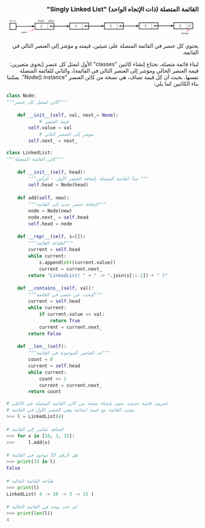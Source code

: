 
<div dir="rtl" lang="ar">


### القائمة المتصلة (ذات الإتجاه الواحد) "Singly Linked List"


![القائمة المتصلة](assets/singly_linked_list.png)


يحتوي كل عنصر في القائمة المتصلة على شيئين، قيمته و مؤشر إلى العنصر التالي
في القائمة.

لبناء قائمة متصلة، نحتاج إنشاء كائنين "classes" الأول لتمثل كل عنصر (يحوي متغيرين: قيمة العنصر الحالي ومؤشر إلى العنصر التالي في القائمة)، والثاني للقائمة المتصلة نفسها. بحيث أن كل قيمة تضاف، هي نسخة من كائن العنصر "Node() instance". يمكننا بناء الكائنين كما يلي:

</div>

```python
class Node:
"""كائن لتمثيل كل عنصر"""

    def __init__(self, val, next_= None):
			# قيمة العنصر 
        self.value = val
			# مؤشر إلى العنصر التالي
        self.next_ = next_
```

```python
class LinkedList:
"""كائن القائمة المتصلة"""

    def __init__(self, head):
        """تبدأ القائمة المتصلة بإضافة العنصر الأول - الرأس """
        self.head = Node(head)

    def add(self, new):
        """لإضافة عنصر جديد إلى القائمة"""
        node = Node(new)
        node.next_ = self.head
        self.head = node

    def __repr__(self, s=[]):
        """لطباعة القائمة"""
        current = self.head
        while current:
            s.append(str(current.value))
            current = current.next_
        return "LinkedList( " + " -> ".join(s[::-1]) + " )"

    def __contains__(self, val):
        """للبحث عن عنصر في القائمة"""
        current = self.head
        while current:
            if current.value == val:
                return True
            current = current.next_
        return False

    def __len__(self):
        """عد العناصر الموجودة في القائمة"""
        count = 0
        current = self.head
        while current:
            count += 1
            current = current.next_
        return count

```

```python
# لتعريف قائمة جديدة، نقوم بإنشاء نسخة من كائن القائمة المتصلة في الأعلى
# ننشئ القائمة مع قيمة ابتدائية وهي العنصر الأول في القائمة
>>> l = LinkedList(4)

# لإضافة عناصر إلى القائمة
>>> for x in [10, 3, 15]:
>>>     l.add(x)

# هل الرقم 33 موجود في القائمة
>>> print(33 in l)
False

# طباعة القائمة الحالية
>>> print(l)
LinkedList( 4 -> 10 -> 3 -> 15 )

# كم عدد يوجد في القائمة الحالية
>>> print(len(l))
4

```
